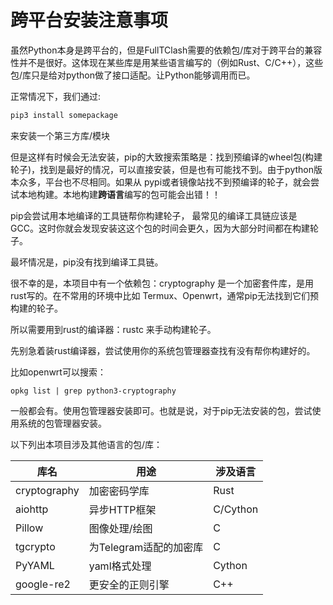 # 跨平台安装注意事项

虽然Python本身是跨平台的，但是FullTClash需要的依赖包/库对于跨平台的兼容性并不是很好。这体现在某些库是用某些语言编写的（例如Rust、C/C++），这些包/库只是给对python做了接口适配。让Python能够调用而已。



正常情况下，我们通过:

```bash
pip3 install somepackage
```

来安装一个第三方库/模块

但是这样有时候会无法安装，pip的大致搜索策略是：找到预编译的wheel包(构建轮子)，找到是最好的情况，可以直接安装，但是也有可能找不到。由于python版本众多，平台也不尽相同。如果从 pypi或者镜像站找不到预编译的轮子，就会尝试本地构建。本地构建**跨语言**编写的包可能会出错！！



pip会尝试用本地编译的工具链帮你构建轮子， 最常见的编译工具链应该是 GCC。这时你就会发现安装这这个包的时间会更久，因为大部分时间都在构建轮子。



最坏情况是，pip没有找到编译工具链。

很不幸的是，本项目中有一个依赖包：cryptography 是一个加密套件库，是用rust写的。在不常用的环境中比如 Termux、Openwrt，通常pip无法找到它们预构建的轮子。

所以需要用到rust的编译器：rustc 来手动构建轮子。

先别急着装rust编译器，尝试使用你的系统包管理器查找有没有帮你构建好的。



比如openwrt可以搜索：

```
opkg list | grep python3-cryptography
```

一般都会有。使用包管理器安装即可。也就是说，对于pip无法安装的包，尝试使用系统的包管理器安装。





以下列出本项目涉及其他语言的包/库：

| 库名           | 用途              | 涉及语言     |
| ------------ | --------------- | -------- |
| cryptography | 加密密码学库          | Rust     |
| aiohttp      | 异步HTTP框架        | C/Cython |
| Pillow       | 图像处理/绘图         | C        |
| tgcrypto     | 为Telegram适配的加密库 | C        |
| PyYAML       | yaml格式处理        | Cython   |
| google-re2   | 更安全的正则引擎        | C++      |

